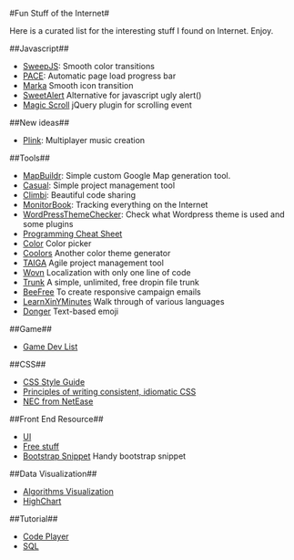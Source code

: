 #Fun Stuff of the Internet#

Here is a curated list for the interesting stuff I found on Internet. Enjoy.

##Javascript##

- [SweepJS](http://rileyjshaw.com/sweep/): Smooth color transitions
- [PACE](http://github.hubspot.com/pace/docs/welcome/): Automatic page load progress bar
- [Marka](http://fian.my.id/marka/) Smooth icon transition
- [SweetAlert](http://tristanedwards.me/sweetalert) Alternative for javascript ugly alert()
- [Magic Scroll](https://github.com/janpaepke/ScrollMagic) jQuery plugin for scrolling event

##New ideas##

- [Plink](http://labs.dinahmoe.com/plink/#): Multiplayer music creation

##Tools##

- [MapBuildr](https://www.mapbuildr.com/): Simple custom Google Map generation tool.
- [Casual](http://casual.pm/): Simple project management tool
- [Climbi](http://climbi.com/): Beautiful code sharing
- [MonitorBook](https://monitorbook.com): Tracking everything on the Internet
- [WordPressThemeChecker](http://whatwpthemeisthat.com/): Check what Wordpress theme is used and some plugins
- [Programming Cheat Sheet](http://overapi.com/)
- [Color](http://colourco.de/) Color picker
- [Coolors](http://coolors.co/) Another color theme generator
- [TAIGA](https://taiga.io/) Agile project management tool
- [Wovn](https://wovn.io) Localization with only one line of code
- [Trunk](https://trunked.me/) A simple, unlimited, free dropin file trunk
- [BeeFree](https://beefree.io/index.aspx) To create responsive campaign emails
- [LearnXinYMinutes](http://learnxinyminutes.com/) Walk through of various languages
- [Donger](http://dongerlist.com/) Text-based emoji

##Game##

- [Game Dev List](http://www-cs-students.stanford.edu/~amitp/gameprog.html)

##CSS##

- [CSS Style Guide](http://cssguidelin.es/)
- [Principles of writing consistent, idiomatic CSS](https://github.com/necolas/idiomatic-css)
- [NEC from NetEase](http://nec.netease.com/)

##Front End Resource##

- [UI](http://www.uiparade.com/)
- [Free stuff](http://www.freepik.com/)
- [Bootstrap Snippet](http://bootsnipp.com/) Handy bootstrap snippet

##Data Visualization##

- [Algorithms Visualization](http://www.comp.nus.edu.sg/~stevenha/visualization/index.html)
- [HighChart](http://www.highcharts.com/)

##Tutorial##

- [Code Player](http://thecodeplayer.com/)
- [SQL](http://sqlschool.modeanalytics.com/)
